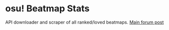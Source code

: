 osu! Beatmap Stats
==================

API downloader and scraper of all ranked/loved beatmaps.
[Main forum post](https://osu.ppy.sh/forum/p/6199286)